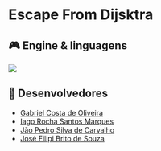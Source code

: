 <div aligh="center">
    <h1>Escape From Dijsktra</h1>
</div>

<!-- ## 📃 Sobre o jogo -->


## 🎮 Engine & linguagens
<!---
Aqui recomenda-se que sejam colocados os ícones da game engine e das linguagens de programação que foram utilizadas no desenvolvimento do seu jogo, como o exemplo à seguir
--->
<img src="https://img.icons8.com/color/48/000000/c-sharp-logo.png"/>

## 🧠 Desenvolvedores

- [Gabriel Costa de Oliveira](https://github.com/GabrielCostaDeOliveira)
- [Iago Rocha Santos Marques](https://github.com/Iagorrr04)
- [Jão Pedro Silva de Carvalho](https://github.com/jps12)
- [José Filipi Brito de Souza](https://github.com/JoseFilipi)